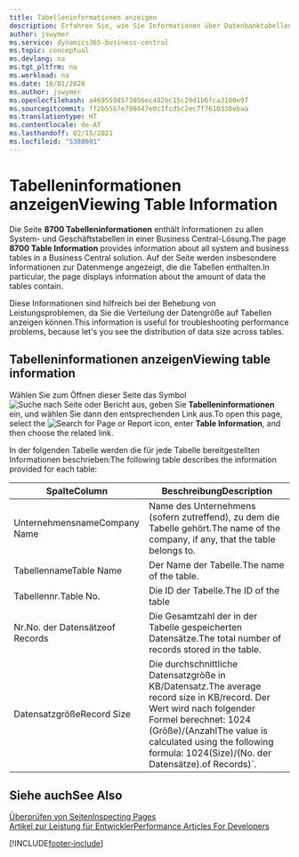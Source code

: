 ```yaml
---
title: Tabelleninformationen anzeigen
description: Erfahren Sie, wie Sie Informationen über Datenbanktabellen direkt über die Clientschnittstelle in Business Central anzeigen können.
author: jswymer
ms.service: dynamics365-business-central
ms.topic: conceptual
ms.devlang: na
ms.tgt_pltfrm: na
ms.workload: na
ms.date: 10/01/2020
ms.author: jswymer
ms.openlocfilehash: a4695594573056ec492bc15c29d1b6fca3100e97
ms.sourcegitcommit: ff2b55b7e790447e0c1fcd5c2ec7f7610338ebaa
ms.translationtype: HT
ms.contentlocale: de-AT
ms.lasthandoff: 02/15/2021
ms.locfileid: "5388691"
---
```

# <a name="viewing-table-information"></a><span data-ttu-id="a3df9-103">Tabelleninformationen anzeigen</span><span class="sxs-lookup"><span data-stu-id="a3df9-103">Viewing Table Information</span></span>

<span data-ttu-id="a3df9-104">Die Seite **8700 Tabelleninformationen** enthält Informationen zu allen System- und Geschäftstabellen in einer Business Central-Lösung.</span><span class="sxs-lookup"><span data-stu-id="a3df9-104">The page **8700 Table Information** provides information about all system and business tables in a Business Central solution.</span></span> <span data-ttu-id="a3df9-105">Auf der Seite werden insbesondere Informationen zur Datenmenge angezeigt, die die Tabellen enthalten.</span><span class="sxs-lookup"><span data-stu-id="a3df9-105">In particular, the page displays information about the amount of data the tables contain.</span></span>

<span data-ttu-id="a3df9-106">Diese Informationen sind hilfreich bei der Behebung von Leistungsproblemen, da Sie die Verteilung der Datengröße auf Tabellen anzeigen können.</span><span class="sxs-lookup"><span data-stu-id="a3df9-106">This information is useful for troubleshooting performance problems, because let's you see the distribution of data size across tables.</span></span>

## <a name="viewing-table-information"></a><span data-ttu-id="a3df9-107">Tabelleninformationen anzeigen</span><span class="sxs-lookup"><span data-stu-id="a3df9-107">Viewing table information</span></span>

<span data-ttu-id="a3df9-108">Wählen Sie zum Öffnen dieser Seite das Symbol ![Suche nach Seite oder Bericht](media/ui-search/search_small.png "Suche nach Seiten- oder Berichtssymbolen") aus, geben Sie **Tabelleninformationen** ein, und wählen Sie dann den entsprechenden Link aus.</span><span class="sxs-lookup"><span data-stu-id="a3df9-108">To open this page, select the ![Search for Page or Report](media/ui-search/search_small.png "Search for Page or Report icon") icon, enter **Table Information**, and then choose the related link.</span></span>

<span data-ttu-id="a3df9-109">In der folgenden Tabelle werden die für jede Tabelle bereitgestellten Informationen beschrieben:</span><span class="sxs-lookup"><span data-stu-id="a3df9-109">The following table describes the information provided for each table:</span></span>

|<span data-ttu-id="a3df9-110">Spalte</span><span class="sxs-lookup"><span data-stu-id="a3df9-110">Column</span></span>|<span data-ttu-id="a3df9-111">Beschreibung</span><span class="sxs-lookup"><span data-stu-id="a3df9-111">Description</span></span>|
|------|-----------|
|<span data-ttu-id="a3df9-112">Unternehmensname</span><span class="sxs-lookup"><span data-stu-id="a3df9-112">Company Name</span></span>|<span data-ttu-id="a3df9-113">Name des Unternehmens (sofern zutreffend), zu dem die Tabelle gehört.</span><span class="sxs-lookup"><span data-stu-id="a3df9-113">The name of the company, if any, that the table belongs to.</span></span>|
|<span data-ttu-id="a3df9-114">Tabellenname</span><span class="sxs-lookup"><span data-stu-id="a3df9-114">Table Name</span></span>|<span data-ttu-id="a3df9-115">Der Name der Tabelle.</span><span class="sxs-lookup"><span data-stu-id="a3df9-115">The name of the table.</span></span>|
|<span data-ttu-id="a3df9-116">Tabellennr.</span><span class="sxs-lookup"><span data-stu-id="a3df9-116">Table No.</span></span>|<span data-ttu-id="a3df9-117">Die ID der Tabelle.</span><span class="sxs-lookup"><span data-stu-id="a3df9-117">The ID of the table</span></span>|
|<span data-ttu-id="a3df9-118">Nr.</span><span class="sxs-lookup"><span data-stu-id="a3df9-118">No.</span></span> <span data-ttu-id="a3df9-119">der Datensätze</span><span class="sxs-lookup"><span data-stu-id="a3df9-119">of Records</span></span>|<span data-ttu-id="a3df9-120">Die Gesamtzahl der in der Tabelle gespeicherten Datensätze.</span><span class="sxs-lookup"><span data-stu-id="a3df9-120">The total number of records stored in the table.</span></span>|
|<span data-ttu-id="a3df9-121">Datensatzgröße</span><span class="sxs-lookup"><span data-stu-id="a3df9-121">Record Size</span></span>|<span data-ttu-id="a3df9-122">Die durchschnittliche Datensatzgröße in KB/Datensatz.</span><span class="sxs-lookup"><span data-stu-id="a3df9-122">The average record size in KB/record.</span></span> <span data-ttu-id="a3df9-123">Der Wert wird nach folgender Formel berechnet: 1024 (Größe)/(Anzahl</span><span class="sxs-lookup"><span data-stu-id="a3df9-123">The value is calculated using the following formula: 1024(Size)/(No.</span></span> <span data-ttu-id="a3df9-124">der Datensätze).</span><span class="sxs-lookup"><span data-stu-id="a3df9-124">of Records)\`.</span></span> |

## <a name="see-also"></a><span data-ttu-id="a3df9-125">Siehe auch</span><span class="sxs-lookup"><span data-stu-id="a3df9-125">See Also</span></span>

[<span data-ttu-id="a3df9-126">Überprüfen von Seiten</span><span class="sxs-lookup"><span data-stu-id="a3df9-126">Inspecting Pages</span></span>](across-inspect-page.md)  
[<span data-ttu-id="a3df9-127">Artikel zur Leistung für Entwickler</span><span class="sxs-lookup"><span data-stu-id="a3df9-127">Performance Articles For Developers</span></span>](/dynamics365/business-central/dev-itpro/performance/performance-developer)  


[!INCLUDE[footer-include](includes/footer-banner.md)]